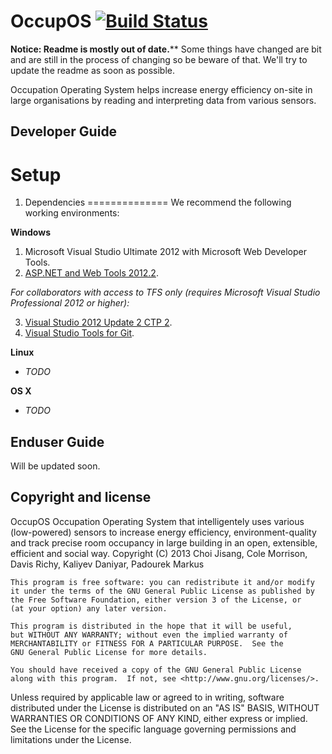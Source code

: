 OccupOS [![Build Status](http://occupos.morrisoncole.co.uk/app/rest/builds/buildType:bt2/statusIcon)](http://occupos.morrisoncole.co.uk/viewType.html?buildTypeId=bt2&guest=1)
=======


******Notice: Readme is mostly out of date.********
Some things have changed are bit and are still in the process of changing so be beware of that. 
We'll try to update the readme as soon as possible.

Occupation Operating System helps increase energy efficiency on-site in large organisations by reading and interpreting data from various sensors.


Developer Guide
---------------

Setup
=====

1. Dependencies
==============
We recommend the following working environments:

**Windows**

1. Microsoft Visual Studio Ultimate 2012 with Microsoft Web Developer Tools.
2. [ASP.NET and Web Tools 2012.2](http://www.asp.net/vnext).

*For collaborators with access to TFS only (requires Microsoft Visual Studio Professional 2012 or higher):*

3. [Visual Studio 2012 Update 2 CTP 2](http://www.microsoft.com/en-us/download/details.aspx?id=36508).
4. [Visual Studio Tools for Git](http://visualstudiogallery.msdn.microsoft.com/abafc7d6-dcaa-40f4-8a5e-d6724bdb980c).

**Linux**

* *TODO*

**OS X**

* *TODO*

Enduser Guide
------------

Will be updated soon.

Copyright and license
-------

OccupOS
Occupation Operating System that intelligentely uses various (low-powered) sensors to increase energy efficiency, environment-quality and track precise room occupancy in large building in an open, extensible, efficient and social way.
Copyright (C) 2013 Choi Jisang, Cole Morrison, Davis Richy, Kaliyev Daniyar, Padourek Markus

    This program is free software: you can redistribute it and/or modify
    it under the terms of the GNU General Public License as published by
    the Free Software Foundation, either version 3 of the License, or
    (at your option) any later version.

    This program is distributed in the hope that it will be useful,
    but WITHOUT ANY WARRANTY; without even the implied warranty of
    MERCHANTABILITY or FITNESS FOR A PARTICULAR PURPOSE.  See the
    GNU General Public License for more details.

    You should have received a copy of the GNU General Public License
    along with this program.  If not, see <http://www.gnu.org/licenses/>.

Unless required by applicable law or agreed to in writing, software distributed under the License is distributed on an "AS IS" BASIS, WITHOUT WARRANTIES OR CONDITIONS OF ANY KIND, either express or implied. See the License for the specific language governing permissions and limitations under the License.
